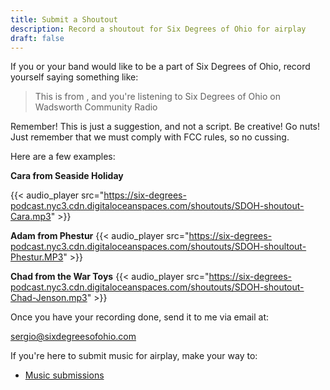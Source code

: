 ```yaml
---
title: Submit a Shoutout
description: Record a shoutout for Six Degrees of Ohio for airplay
draft: false
---
```

If you or your band would like to be a part of Six Degrees of Ohio, record yourself saying something like:

> This is <name> from <city>, and you're listening to Six Degrees of Ohio on Wadsworth Community Radio

Remember! This is just a suggestion, and not a script. Be creative! Go nuts! Just remember that we must comply with FCC rules, so no cussing.

Here are a few examples:

**Cara from Seaside Holiday**

{{< audio_player src="https://six-degrees-podcast.nyc3.cdn.digitaloceanspaces.com/shoutouts/SDOH-shoutout-Cara.mp3" >}}

**Adam from Phestur**
{{< audio_player src="https://six-degrees-podcast.nyc3.cdn.digitaloceanspaces.com/shoutouts/SDOH-shoultout-Phestur.MP3" >}}

**Chad from the War Toys**
{{< audio_player src="https://six-degrees-podcast.nyc3.cdn.digitaloceanspaces.com/shoutouts/SDOH-shoutout-Chad-Jenson.mp3" >}}

Once you have your recording done, send it to me via email at:

sergio@sixdegreesofohio.com
 
If you're here to submit music for airplay, make your way to:
- [Music submissions](/page/how-to-submit)
